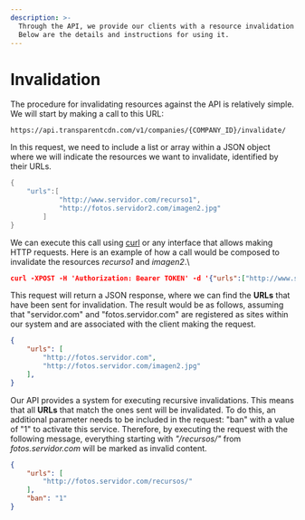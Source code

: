```yaml
---
description: >-
  Through the API, we provide our clients with a resource invalidation service.
  Below are the details and instructions for using it.
---
```


# Invalidation

The procedure for invalidating resources against the API is relatively simple. We will start by making a call to this URL:

```
https://api.transparentcdn.com/v1/companies/{COMPANY_ID}/invalidate/
```

In this request, we need to include a list or array within a JSON object where we will indicate the resources we want to invalidate, identified by their URLs.

```c
{
    "urls":[
            "http://www.servidor.com/recurso1",
            "http://fotos.servidor2.com/imagen2.jpg"
        ]
}
```

We can execute this call using [curl](https://www.mit.edu/afs.new/sipb/user/ssen/src/curl-7.11.1/docs/curl.html) or any interface that allows making HTTP requests. Here is an example of how a call would be composed to invalidate the resources _recurso1_ and _imagen2_.\


```json
curl -XPOST -H 'Authorization: Bearer TOKEN' -d '{"urls":["http://www.servidor.com/recurso1","http://fotos.servidor2.com/imagen2.jpg"]}' -H "Content-Type: application/json" https://api.transparentcdn.com/v1/companies/42/invalidate/
```

This request will return a JSON response, where we can find the **URLs** that have been sent for invalidation. The result would be as follows, assuming that "servidor.com" and "fotos.servidor.com" are registered as sites within our system and are associated with the client making the request.

```json
{
    "urls": [
        "http://fotos.servidor.com",
        "http://fotos.servidor.com/imagen2.jpg"
    ],
}
```

Our API provides a system for executing recursive invalidations. This means that all **URLs** that match the ones sent will be invalidated. To do this, an additional parameter needs to be included in the request: "ban" with a value of "1" to activate this service. Therefore, by executing the request with the following message, everything starting with _"/recursos/"_ from _fotos.servidor.com_ will be marked as invalid content.

```json
{
    "urls": [
        "http://fotos.servidor.com/recursos/"
    ],
    "ban": "1"
}
```

